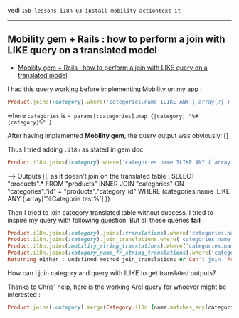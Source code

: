 
vedi `15b-lessons-i18n-03-install-mobility_actiontext-it`

---





## Mobility gem + Rails : how to perform a join with LIKE query on a translated model

- [Mobility gem + Rails : how to perform a join with LIKE query on a translated model](https://stackoverflow.com/questions/51132753/mobility-gem-rails-how-to-perform-a-join-with-like-query-on-a-translated-mod)

I had this query working before implementing Mobility on my app :

```ruby
Product.joins(:category).where('categories.name ILIKE ANY ( array[?] )', categories)
```

where `categories` is `= params[:categories].map {|category| "%#{category}%" }`

After having implemented **Mobility gem**, the query output was obviously: []

Thus I tried adding `.i18n` as stated in gem doc: 

```ruby
Product.i18n.joins(:category).where('categories.name ILIKE ANY ( array[?] )', categories)
```

--> Outputs [], as it doesn't join on the translated table : SELECT "products".* FROM "products" INNER JOIN "categories" ON "categories"."id" = "products"."category_id" WHERE (categories.name ILIKE ANY ( array['%Categorie test%'] ))

Then I tried to join category translated table without success. I tried to inspire my query with following question. But all these queries **fail** :

```ruby
Product.i18n.joins(:category).joins(:translations).where('categories.name ILIKE ANY ( array[?] )', categories)
Product.i18n.joins(:category).join_translations.where('categories.name ILIKE ANY ( array[?] )', categories)
Product.i18n.joins(:mobility_string_translations).where('categories.name ILIKE ANY ( array[?] )', categories)
Product.i18n.joins(:category_name_fr_string_translations).where('categories.name ILIKE ANY ( array[?] )', categories)
Returning either : undefined method join_translations or Can't join 'Product' to association association_name '
```

How can I join category and query with ILIKE to get translated outputs?

Thanks to Chris' help, here is the working Arel query for whoever might be interested :

```ruby
Product.joins(:category).merge(Category.i18n {name.matches_any(categories)})
```

